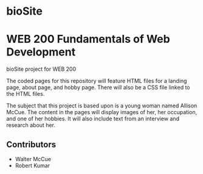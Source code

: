 # bioSite
<h1>WEB 200 Fundamentals of Web Development</h1>
<p>bioSite project for WEB 200</p>
<p>The coded pages for this repository will feature HTML files for a landing page, about page, and hobby page. There will also be a CSS file linked to the HTML files.</p>
<p>The subject that this project is based upon is a young woman named Allison McCue. The content in the pages will display images of her, her occupation, and one of her hobbies. It will also include text from an interview and research about her.</p>
<h2>Contributors</h2>
<ul>
  <li>Walter McCue</li>
  <li>Robert Kumar</li>
  </ul>
